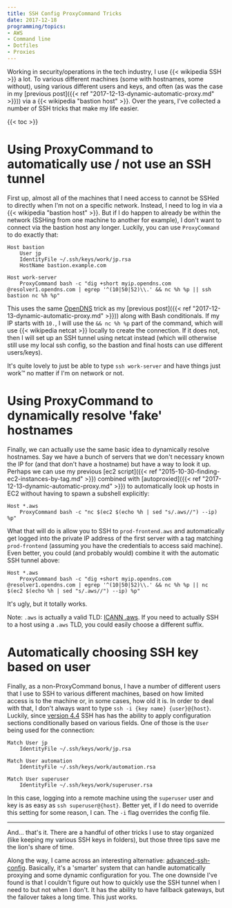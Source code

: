 ```yaml
---
title: SSH Config ProxyCommand Tricks
date: 2017-12-18
programming/topics:
- AWS
- Command line
- Dotfiles
- Proxies
---
```

Working in security/operations in the tech industry, I use {{< wikipedia SSH >}} a lot. To various different machines (some with hostnames, some without), using various different users and keys, and often (as was the case in my [previous post]({{< ref "2017-12-13-dynamic-automatic-proxy.md" >}})) via a {{< wikipedia "bastion host" >}}. Over the years, I've collected a number of SSH tricks that make my life easier.

<!--more-->

{{< toc >}}

# Using ProxyCommand to automatically use / not use an SSH tunnel

First up, almost all of the machines that I need access to cannot be SSHed to directly when I'm not on a specific network. Instead, I need to log in via a {{< wikipedia "bastion host" >}}. But if I do happen to already be within the network (SSHing from one machine to another for example), I don't want to connect via the bastion host any longer. Luckily, you can use `ProxyCommand` to do exactly that:

```text
Host bastion
    User jp
    IdentityFile ~/.ssh/keys/work/jp.rsa
    HostName bastion.example.com

Host work-server
    ProxyCommand bash -c "dig +short myip.opendns.com @resolver1.opendns.com | egrep '^(10|50|52)\\.' && nc %h %p || ssh bastion nc %h %p"
```

This uses the same [OpenDNS](https://www.opendns.com/) trick as my [previous post]({{< ref "2017-12-13-dynamic-automatic-proxy.md" >}})) along with Bash conditionals. If my IP starts with `10.`, I will use the `&& nc %h %p` part of the command, which will use {{< wikipedia netcat >}} locally to create the connection. If it does not, then I will set up an SSH tunnel using netcat instead (which will otherwise still use my local ssh config, so the bastion and final hosts can use different users/keys).

It's quite lovely to just be able to type `ssh work-server` and have things just work™ no matter if I'm on network or not.

# Using ProxyCommand to dynamically resolve 'fake' hostnames

Finally, we can actually use the same basic idea to dynamically resolve hostnames. Say we have a bunch of servers that we don't necessary known the IP for (and that don't have a hostname) but have a way to look it up. Perhaps we can use my previous [ec2 script]({{< ref "2015-10-30-finding-ec2-instances-by-tag.md" >}}) combined with [autoproxied]({{< ref "2017-12-13-dynamic-automatic-proxy.md" >}}) to automatically look up hosts in EC2 without having to spawn a subshell explicitly:

```text
Host *.aws
    ProxyCommand bash -c "nc $(ec2 $(echo %h | sed "s/.aws//") --ip) %p"
```

What that will do is allow you to SSH to `prod-frontend.aws` and automatically get logged into the private IP address of the first server with a tag matching `prod-frontend` (assuming you have the credentials to access said machine). Even better, you could (and probably would) combine it with the automatic SSH tunnel above:

```text
Host *.aws
    ProxyCommand bash -c "dig +short myip.opendns.com @resolver1.opendns.com | egrep '^(10|50|52)\\.' && nc %h %p || nc $(ec2 $(echo %h | sed "s/.aws//") --ip) %p"
```

It's ugly, but it totally works.

Note: `.aws` is actually a valid TLD: [ICANN .aws](https://icannwiki.org/.aws). If you need to actually SSH to a host using a `.aws` TLD, you could easily choose a different suffix.

# Automatically choosing SSH key based on user

Finally, as a non-ProxyCommand bonus, I have a number of different users that I use to SSH to various different machines, based on how limited access is to the machine or, in some cases, how old it is. In order to deal with that, I don't always want to type `ssh -i {key name} {user}@{host}`. Luckily, since [version 4.4](https://www.openssh.com/txt/release-4.4) SSH has has the ability to apply configuration sections conditionally based on various fields. One of those is the `User` being used for the connection:

```text
Match User jp
    IdentityFile ~/.ssh/keys/work/jp.rsa

Match User automation
    IdentityFile ~/.ssh/keys/work/automation.rsa

Match User superuser
    IdentityFile ~/.ssh/keys/work/superuser.rsa
```

In this case, logging into a remote machine using the `superuser` user and key is as easy as `ssh superuser@{host}`. Better yet, if I do need to override this setting for some reason, I can. The `-i` flag overrides the config file.

<hr>

And... that's it. There are a handful of other tricks I use to stay organized (like keeping my various SSH keys in folders), but those three tips save me the lion's share of time.

Along the way, I came across an interesting alternative: [advanced-ssh-config](https://github.com/moul/advanced-ssh-config). Basically, it's a 'smarter' system that can handle automatically proxying and some dynamic configuration for you. The one downside I've found is that I couldn't figure out how to quickly use the SSH tunnel when I need to but not when I don't. It has the ability to have fallback gateways, but the failover takes a long time. This just works. 
